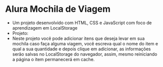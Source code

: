 # Alura Mochila de Viagem
- Um projeto desenvolvido com HTML, CSS e JavaScript com foco de aprendizagem em LocalStorage
- Projeto:
- Neste projeto você pode adicionar itens que deseja levar em sua mochila caso faça alguma viagem, você escreva qual o nome do item e qual a sua quantidade e depois clique em adicionar, as informações serão salvas no LocalStorage do navegador, assim, mesmo reiniciando a página o item permanecerá em cache.
